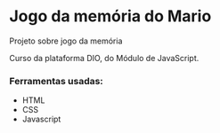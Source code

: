 # Jogo da memória do Mario

Projeto sobre jogo da memória

Curso da plataforma DIO, do Módulo de JavaScript.

### Ferramentas usadas:

* HTML 
* CSS 
* Javascript 

